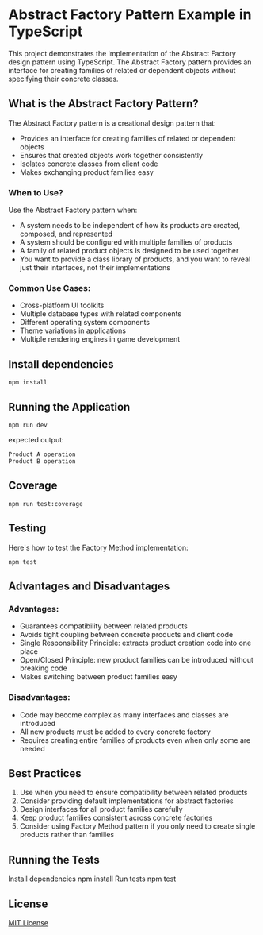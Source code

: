 # Abstract Factory Pattern Example in TypeScript

This project demonstrates the implementation of the Abstract Factory design pattern using TypeScript. The Abstract Factory pattern provides an interface for creating families of related or dependent objects without specifying their concrete classes.

## What is the Abstract Factory Pattern?

The Abstract Factory pattern is a creational design pattern that:
- Provides an interface for creating families of related or dependent objects
- Ensures that created objects work together consistently
- Isolates concrete classes from client code
- Makes exchanging product families easy

### When to Use?

Use the Abstract Factory pattern when:
- A system needs to be independent of how its products are created, composed, and represented
- A system should be configured with multiple families of products
- A family of related product objects is designed to be used together
- You want to provide a class library of products, and you want to reveal just their interfaces, not their implementations

### Common Use Cases:
- Cross-platform UI toolkits
- Multiple database types with related components
- Different operating system components
- Theme variations in applications
- Multiple rendering engines in game development

## Install dependencies
```shell
npm install
```

## Running the Application
```shell
npm run dev
```
expected output:
```shell
Product A operation
Product B operation
```

## Coverage
```shell
npm run test:coverage
```

## Testing
Here's how to test the Factory Method implementation:

```shell
npm test
```

## Advantages and Disadvantages

### Advantages:
- Guarantees compatibility between related products
- Avoids tight coupling between concrete products and client code
- Single Responsibility Principle: extracts product creation code into one place
- Open/Closed Principle: new product families can be introduced without breaking code
- Makes switching between product families easy

### Disadvantages:
- Code may become complex as many interfaces and classes are introduced
- All new products must be added to every concrete factory
- Requires creating entire families of products even when only some are needed

## Best Practices

1. Use when you need to ensure compatibility between related products
2. Consider providing default implementations for abstract factories
3. Design interfaces for all product families carefully
4. Keep product families consistent across concrete factories
5. Consider using Factory Method pattern if you only need to create single products rather than families

## Running the Tests

Install dependencies
npm install
Run tests
npm test

## License

[MIT License](LICENSE)